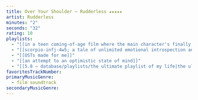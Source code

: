 ```yaml
---
title: Over Your Shoulder — Rudderless ★★★★★
artist: Rudderless
minutes: "2"
seconds: "32"
rating: 10
playlists:
  - "[[in a teen coming-of-age film where the main character's finally ready for the next chapter]]"
  - "[[scorpio-infj-4w5; a tale of unlimited emotional introspection and arcane bullshit]]"
  - "[[OSTs made for me]]"
  - "[[an attempt to an optimistic state of mind]]"
  - "[[5.8 — database/playlists/the ultimate playlist of my life|the ultimate playlist of my life]]"
favoritesTrackNumber:
primaryMusicGenre:
  - film soundtrack
secondaryMusicGenre:
---
```

